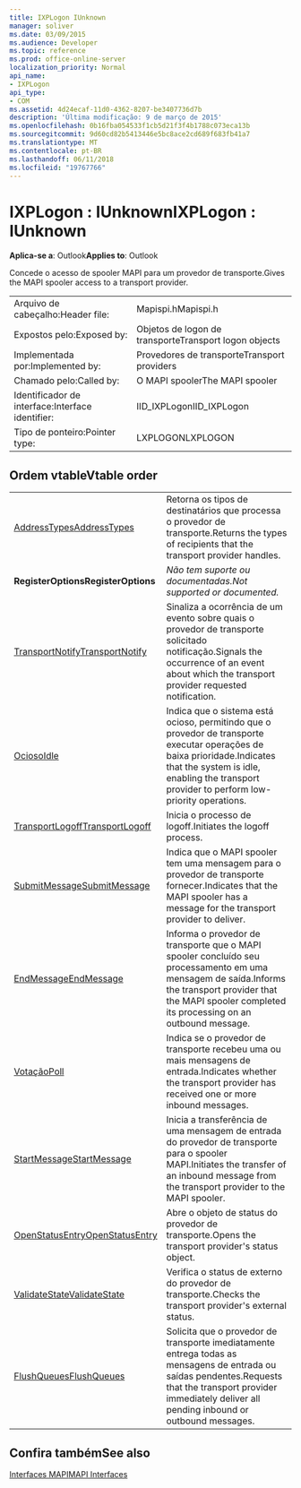 ```yaml
---
title: IXPLogon IUnknown
manager: soliver
ms.date: 03/09/2015
ms.audience: Developer
ms.topic: reference
ms.prod: office-online-server
localization_priority: Normal
api_name:
- IXPLogon
api_type:
- COM
ms.assetid: 4d24ecaf-11d0-4362-8207-be3407736d7b
description: 'Última modificação: 9 de março de 2015'
ms.openlocfilehash: 0b16fba054533f1cb5d21f3f4b1788c073eca13b
ms.sourcegitcommit: 9d60cd82b5413446e5bc8ace2cd689f683fb41a7
ms.translationtype: MT
ms.contentlocale: pt-BR
ms.lasthandoff: 06/11/2018
ms.locfileid: "19767766"
---
```

# <a name="ixplogon--iunknown"></a><span data-ttu-id="f90f9-103">IXPLogon : IUnknown</span><span class="sxs-lookup"><span data-stu-id="f90f9-103">IXPLogon : IUnknown</span></span>

  
  
<span data-ttu-id="f90f9-104">**Aplica-se a**: Outlook</span><span class="sxs-lookup"><span data-stu-id="f90f9-104">**Applies to**: Outlook</span></span> 
  
<span data-ttu-id="f90f9-105">Concede o acesso de spooler MAPI para um provedor de transporte.</span><span class="sxs-lookup"><span data-stu-id="f90f9-105">Gives the MAPI spooler access to a transport provider.</span></span> 
  
|||
|:-----|:-----|
|<span data-ttu-id="f90f9-106">Arquivo de cabeçalho:</span><span class="sxs-lookup"><span data-stu-id="f90f9-106">Header file:</span></span>  <br/> |<span data-ttu-id="f90f9-107">Mapispi.h</span><span class="sxs-lookup"><span data-stu-id="f90f9-107">Mapispi.h</span></span>  <br/> |
|<span data-ttu-id="f90f9-108">Expostos pelo:</span><span class="sxs-lookup"><span data-stu-id="f90f9-108">Exposed by:</span></span>  <br/> |<span data-ttu-id="f90f9-109">Objetos de logon de transporte</span><span class="sxs-lookup"><span data-stu-id="f90f9-109">Transport logon objects</span></span>  <br/> |
|<span data-ttu-id="f90f9-110">Implementada por:</span><span class="sxs-lookup"><span data-stu-id="f90f9-110">Implemented by:</span></span>  <br/> |<span data-ttu-id="f90f9-111">Provedores de transporte</span><span class="sxs-lookup"><span data-stu-id="f90f9-111">Transport providers</span></span>  <br/> |
|<span data-ttu-id="f90f9-112">Chamado pelo:</span><span class="sxs-lookup"><span data-stu-id="f90f9-112">Called by:</span></span>  <br/> |<span data-ttu-id="f90f9-113">O MAPI spooler</span><span class="sxs-lookup"><span data-stu-id="f90f9-113">The MAPI spooler</span></span>  <br/> |
|<span data-ttu-id="f90f9-114">Identificador de interface:</span><span class="sxs-lookup"><span data-stu-id="f90f9-114">Interface identifier:</span></span>  <br/> |<span data-ttu-id="f90f9-115">IID_IXPLogon</span><span class="sxs-lookup"><span data-stu-id="f90f9-115">IID_IXPLogon</span></span>  <br/> |
|<span data-ttu-id="f90f9-116">Tipo de ponteiro:</span><span class="sxs-lookup"><span data-stu-id="f90f9-116">Pointer type:</span></span>  <br/> |<span data-ttu-id="f90f9-117">LXPLOGON</span><span class="sxs-lookup"><span data-stu-id="f90f9-117">LXPLOGON</span></span>  <br/> |
   
## <a name="vtable-order"></a><span data-ttu-id="f90f9-118">Ordem vtable</span><span class="sxs-lookup"><span data-stu-id="f90f9-118">Vtable order</span></span>

|||
|:-----|:-----|
|[<span data-ttu-id="f90f9-119">AddressTypes</span><span class="sxs-lookup"><span data-stu-id="f90f9-119">AddressTypes</span></span>](ixplogon-addresstypes.md) <br/> |<span data-ttu-id="f90f9-120">Retorna os tipos de destinatários que processa o provedor de transporte.</span><span class="sxs-lookup"><span data-stu-id="f90f9-120">Returns the types of recipients that the transport provider handles.</span></span>  <br/> |
|<span data-ttu-id="f90f9-121">**RegisterOptions**</span><span class="sxs-lookup"><span data-stu-id="f90f9-121">**RegisterOptions**</span></span> <br/> | <span data-ttu-id="f90f9-122">*Não tem suporte ou documentadas.*</span><span class="sxs-lookup"><span data-stu-id="f90f9-122">*Not supported or documented.*</span></span>  <br/> |
|[<span data-ttu-id="f90f9-123">TransportNotify</span><span class="sxs-lookup"><span data-stu-id="f90f9-123">TransportNotify</span></span>](ixplogon-transportnotify.md) <br/> |<span data-ttu-id="f90f9-124">Sinaliza a ocorrência de um evento sobre quais o provedor de transporte solicitado notificação.</span><span class="sxs-lookup"><span data-stu-id="f90f9-124">Signals the occurrence of an event about which the transport provider requested notification.</span></span>  <br/> |
|[<span data-ttu-id="f90f9-125">Ocioso</span><span class="sxs-lookup"><span data-stu-id="f90f9-125">Idle</span></span>](ixplogon-idle.md) <br/> |<span data-ttu-id="f90f9-126">Indica que o sistema está ocioso, permitindo que o provedor de transporte executar operações de baixa prioridade.</span><span class="sxs-lookup"><span data-stu-id="f90f9-126">Indicates that the system is idle, enabling the transport provider to perform low-priority operations.</span></span>  <br/> |
|[<span data-ttu-id="f90f9-127">TransportLogoff</span><span class="sxs-lookup"><span data-stu-id="f90f9-127">TransportLogoff</span></span>](ixplogon-transportlogoff.md) <br/> |<span data-ttu-id="f90f9-128">Inicia o processo de logoff.</span><span class="sxs-lookup"><span data-stu-id="f90f9-128">Initiates the logoff process.</span></span>  <br/> |
|[<span data-ttu-id="f90f9-129">SubmitMessage</span><span class="sxs-lookup"><span data-stu-id="f90f9-129">SubmitMessage</span></span>](ixplogon-submitmessage.md) <br/> |<span data-ttu-id="f90f9-130">Indica que o MAPI spooler tem uma mensagem para o provedor de transporte fornecer.</span><span class="sxs-lookup"><span data-stu-id="f90f9-130">Indicates that the MAPI spooler has a message for the transport provider to deliver.</span></span>  <br/> |
|[<span data-ttu-id="f90f9-131">EndMessage</span><span class="sxs-lookup"><span data-stu-id="f90f9-131">EndMessage</span></span>](ixplogon-endmessage.md) <br/> |<span data-ttu-id="f90f9-132">Informa o provedor de transporte que o MAPI spooler concluído seu processamento em uma mensagem de saída.</span><span class="sxs-lookup"><span data-stu-id="f90f9-132">Informs the transport provider that the MAPI spooler completed its processing on an outbound message.</span></span>  <br/> |
|[<span data-ttu-id="f90f9-133">Votação</span><span class="sxs-lookup"><span data-stu-id="f90f9-133">Poll</span></span>](ixplogon-poll.md) <br/> |<span data-ttu-id="f90f9-134">Indica se o provedor de transporte recebeu uma ou mais mensagens de entrada.</span><span class="sxs-lookup"><span data-stu-id="f90f9-134">Indicates whether the transport provider has received one or more inbound messages.</span></span>  <br/> |
|[<span data-ttu-id="f90f9-135">StartMessage</span><span class="sxs-lookup"><span data-stu-id="f90f9-135">StartMessage</span></span>](ixplogon-startmessage.md) <br/> |<span data-ttu-id="f90f9-136">Inicia a transferência de uma mensagem de entrada do provedor de transporte para o spooler MAPI.</span><span class="sxs-lookup"><span data-stu-id="f90f9-136">Initiates the transfer of an inbound message from the transport provider to the MAPI spooler.</span></span>  <br/> |
|[<span data-ttu-id="f90f9-137">OpenStatusEntry</span><span class="sxs-lookup"><span data-stu-id="f90f9-137">OpenStatusEntry</span></span>](ixplogon-openstatusentry.md) <br/> |<span data-ttu-id="f90f9-138">Abre o objeto de status do provedor de transporte.</span><span class="sxs-lookup"><span data-stu-id="f90f9-138">Opens the transport provider's status object.</span></span>  <br/> |
|[<span data-ttu-id="f90f9-139">ValidateState</span><span class="sxs-lookup"><span data-stu-id="f90f9-139">ValidateState</span></span>](ixplogon-validatestate.md) <br/> |<span data-ttu-id="f90f9-140">Verifica o status de externo do provedor de transporte.</span><span class="sxs-lookup"><span data-stu-id="f90f9-140">Checks the transport provider's external status.</span></span>  <br/> |
|[<span data-ttu-id="f90f9-141">FlushQueues</span><span class="sxs-lookup"><span data-stu-id="f90f9-141">FlushQueues</span></span>](ixplogon-flushqueues.md) <br/> |<span data-ttu-id="f90f9-142">Solicita que o provedor de transporte imediatamente entrega todas as mensagens de entrada ou saídas pendentes.</span><span class="sxs-lookup"><span data-stu-id="f90f9-142">Requests that the transport provider immediately deliver all pending inbound or outbound messages.</span></span>  <br/> |
   
## <a name="see-also"></a><span data-ttu-id="f90f9-143">Confira também</span><span class="sxs-lookup"><span data-stu-id="f90f9-143">See also</span></span>



[<span data-ttu-id="f90f9-144">Interfaces MAPI</span><span class="sxs-lookup"><span data-stu-id="f90f9-144">MAPI Interfaces</span></span>](mapi-interfaces.md)

